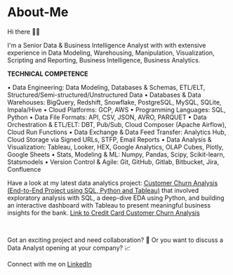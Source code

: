 # About-Me

Hi there 👋🏽 

I'm a Senior Data & Business Intelligence Analyst with with extensive experience in Data Modeling, Warehousing, Manipulation, Visualization, Scripting and Reporting, Business Intelligence, Business Analytics. 

**TECHNICAL COMPETENCE**
 
•	Data Engineering: Data Modeling, Databases & Schemas, ETL/ELT, Structured/Semi-structured/Unstructured Data
•	Databases & Data Warehouses: BigQuery, Redshift, Snowflake, PostgreSQL, MySQL, SQLite, Impala/Hive
•	Cloud Platforms: GCP, AWS
•	Programming Languages: SQL, Python
•	Data File Formats: API, CSV, JSON, AVRO, PARQUET
•	Data Orchestration & ETL/ELT:  DBT, Pub/Sub, Cloud Composer (Apache Airflow), Cloud Run Functions
•	Data Exchange & Data Feed Transfer: Analytics Hub, Cloud Storage via Signed URLs, STFP, Email Reports
•	Data Analysis & Visualization: Tableau, Looker, HEX, Google Analytics, OLAP Cubes, Plotly, Google Sheets
•	Stats, Modeling & ML: Numpy, Pandas, Scipy, Scikit-learn, Statsmodels
•	Version Control & Agile: Git, GitHub, Gitlab, Bitbucket, Jira, Confluence




Have a look at my latest data analytics project: [Customer Churn Analysis (End-to-End Project using SQL, Python and Tableau)](https://github.com/nsikan-udoma/customer_churn_analysis-SQL-Python-Tableau) that involved exploratory analysis with SQL, a deep-dive EDA using Python, and building an interactive dashboard with Tableau to present meaningful business insights for the bank.
[Link to Credit Card Customer Churn Analysis](https://github.com/nsikan-udoma/customer_churn_analysis-SQL-Python-Tableau)

<br>

Got an exciting project and need collaboration? 🚀 Or you want to discuss a Data Analyst opening at your company? 📈

Connect with me on [LinkedIn](https://www.linkedin.com/in/nsikanudoma)
